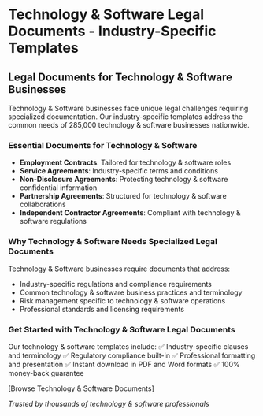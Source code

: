 # Technology & Software Legal Documents - Industry-Specific Templates

## Legal Documents for Technology & Software Businesses

Technology & Software businesses face unique legal challenges requiring specialized documentation. Our industry-specific templates address the common needs of 285,000 technology & software businesses nationwide.

### Essential Documents for Technology & Software

- **Employment Contracts**: Tailored for technology & software roles
- **Service Agreements**: Industry-specific terms and conditions
- **Non-Disclosure Agreements**: Protecting technology & software confidential information
- **Partnership Agreements**: Structured for technology & software collaborations
- **Independent Contractor Agreements**: Compliant with technology & software regulations

### Why Technology & Software Needs Specialized Legal Documents

Technology & Software businesses require documents that address:

- Industry-specific regulations and compliance requirements
- Common technology & software business practices and terminology
- Risk management specific to technology & software operations
- Professional standards and licensing requirements

### Get Started with Technology & Software Legal Documents

Our technology & software templates include:
✅ Industry-specific clauses and terminology
✅ Regulatory compliance built-in
✅ Professional formatting and presentation
✅ Instant download in PDF and Word formats
✅ 100% money-back guarantee

[Browse Technology & Software Documents]

_Trusted by thousands of technology & software professionals_
